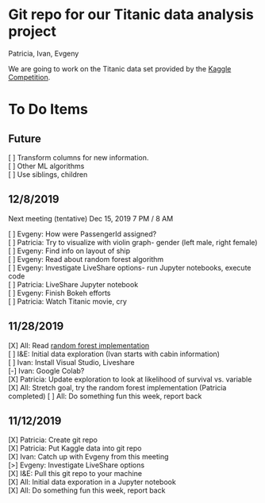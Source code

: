# Git repo for our Titanic data analysis project

Patricia, Ivan, Evgeny

We are going to work on the Titanic data set provided by the [Kaggle Competition](https://www.kaggle.com/c/titanic/overview).




# To Do Items

## Future

[ ] Transform columns for new information.  
[ ] Other ML algorithms  
[ ] Use siblings, children  

## 12/8/2019

Next meeting (tentative) Dec 15, 2019  7 PM / 8 AM

[ ] Evgeny: How were PassengerId assigned?  
[ ] Patricia: Try to visualize with violin graph- gender (left male, right female)  
[ ] Evgeny: Find info on layout of ship  
[ ] Evgeny: Read about random forest algorithm  
[ ] Evgeny: Investigate LiveShare options- run Jupyter notebooks, execute code    
[ ] Patricia: LiveShare Jupyter notebook  
[ ] Evgeny: Finish Bokeh efforts  
[ ] Patricia: Watch Titanic movie, cry 

## 11/28/2019

[X] All: Read [random forest implementation](https://www.kaggle.com/alexisbcook/titanic-tutorial)  
[ ] I&E: Initial data exploration (Ivan starts with cabin information)   
[ ] Ivan: Install Visual Studio, Liveshare  
[-] Ivan: Google Colab?  
[X] Patricia: Update exploration to look at likelihood of survival vs. variable  
[X] All: Stretch goal, try the random forest implementation (Patricia completed)
[ ] All: Do something fun this week, report back    

## 11/12/2019

[X] Patricia: Create git repo  
[X] Patricia: Put Kaggle data into git repo   
[X] Ivan: Catch up with Evgeny from this meeting  
[>] Evgeny: Investigate LiveShare options  
[X] I&E: Pull this git repo to your machine  
[X] All: Initial data exporation in a Jupyter notebook  
[X] All: Do something fun this week, report back  
